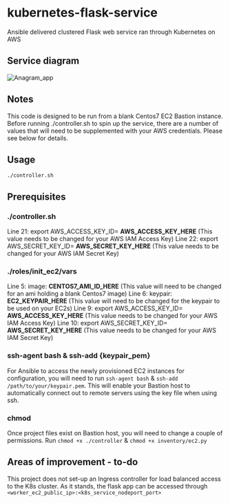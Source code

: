 # kubernetes-flask-service
Ansible delivered clustered Flask web service ran through Kubernetes on AWS


## Service diagram
![Anagram_app](https://user-images.githubusercontent.com/48926225/56869980-4283f800-6a00-11e9-846a-3d8e047daf08.JPG)


## Notes
This code is designed to be run from a blank Centos7 EC2 Bastion instance. Before running ./controller.sh to spin up the service, there are a number of values that will need to be supplemented with your AWS credentials. Please see below for details.

## Usage
`./controller.sh`

## Prerequisites 
### ./controller.sh
Line 21: export AWS_ACCESS_KEY_ID= **AWS_ACCESS_KEY_HERE** (This value needs to be changed for your AWS IAM Access Key)
Line 22: export AWS_SECRET_KEY_ID= **AWS_SECRET_KEY_HERE** (This value needs to be changed for your AWS IAM Secret Key)

### ./roles/init_ec2/vars
Line 5: image: **CENTOS7_AMI_ID_HERE** (This value will need to be changed for an ami holding a blank Centos7 image)
Line 6: keypair: **EC2_KEYPAIR_HERE** (This value will need to be changed for the keypair to be used on your EC2s)
Line 9: export AWS_ACCESS_KEY_ID= **AWS_ACCESS_KEY_HERE** (This value needs to be changed for your AWS IAM Access Key)
Line 10: export AWS_SECRET_KEY_ID= **AWS_SECRET_KEY_HERE** (This value needs to be changed for your AWS IAM Secret Key)

### ssh-agent bash & ssh-add {keypair_pem}
For Ansible to access the newly provisioned EC2 instances for configuration, you will need to run `ssh-agent bash` & `ssh-add /path/to/your/keypair.pem`. This will enable your Bastion host to automatically connect out to remote servers using the key file when using ssh. 

### chmod 
Once project files exist on Bastion host, you will need to change a couple of permissions. Run `chmod +x ./controller` & `chmod +x inventory/ec2.py`

## Areas of improvement - to-do
This project does not set-up an Ingress controller for load balanced access to the K8s cluster. As it stands, the flask app can be accessed through `<worker_ec2_public_ip>:<k8s_service_nodeport_port>`
